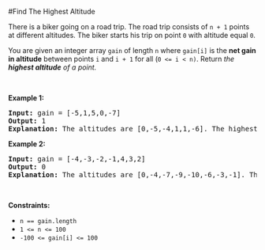 #Find The Highest Altitude
<p>There is a biker going on a road trip. The road trip consists of <code>n + 1</code> points at different altitudes. The biker starts his trip on point <code>0</code> with altitude equal <code>0</code>.</p>
<p>You are given an integer array <code>gain</code> of length <code>n</code> where <code>gain[i]</code> is the <strong>net gain in altitude</strong> between points <code>i</code>​​​​​​ and <code>i + 1</code> for all (<code>0 &lt;= i &lt; n)</code>. Return <em>the <strong>highest altitude</strong> of a point.</em></p>
<p> </p>
<p><strong class="example">Example 1:</strong></p>
<pre><strong>Input:</strong> gain = [-5,1,5,0,-7]
<strong>Output:</strong> 1
<strong>Explanation:</strong> The altitudes are [0,-5,-4,1,1,-6]. The highest is 1.
</pre>
<p><strong class="example">Example 2:</strong></p>
<pre><strong>Input:</strong> gain = [-4,-3,-2,-1,4,3,2]
<strong>Output:</strong> 0
<strong>Explanation:</strong> The altitudes are [0,-4,-7,-9,-10,-6,-3,-1]. The highest is 0.
</pre>
<p> </p>
<p><strong>Constraints:</strong></p>
<ul>
<li><code>n == gain.length</code></li>
<li><code>1 &lt;= n &lt;= 100</code></li>
<li><code>-100 &lt;= gain[i] &lt;= 100</code></li>
</ul>
